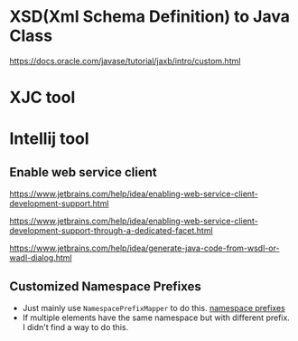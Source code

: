 # XSD(Xml Schema Definition) to Java Class
https://docs.oracle.com/javase/tutorial/jaxb/intro/custom.html


# XJC tool


# Intellij tool
## Enable web service client
https://www.jetbrains.com/help/idea/enabling-web-service-client-development-support.html

https://www.jetbrains.com/help/idea/enabling-web-service-client-development-support-through-a-dedicated-facet.html

https://www.jetbrains.com/help/idea/generate-java-code-from-wsdl-or-wadl-dialog.html


## Customized Namespace Prefixes
- Just mainly use `NamespacePrefixMapper` to do this. [namespace prefixes](https://www.intertech.com/Blog/jaxb-tutorial-customized-namespace-prefixes-example-using-namespaceprefixmapper/)
- If multiple elements have the same namespace but with different prefix. I didn't find a way to do this.